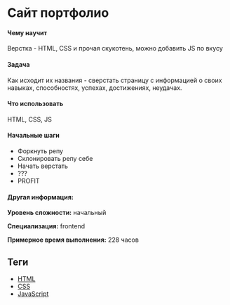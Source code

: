 # Сайт портфолио

#### Чему научит

Верстка - HTML, CSS и прочая скукотень, можно добавить JS по вкусу

#### Задача

Как исходит их названия - сверстать страницу с информацией о своих навыках, способностях, успехах, достижениях, неудачах.

#### Что использовать

HTML, CSS, JS

#### Начальные шаги

- Форкнуть репу
- Склонировать репу себе
- Начать верстать
- ???
- PROFIT 

#### Другая информация:

**Уровень сложности:** начальный

**Специализация:** frontend

**Примерное время выполнения:** 228 часов



## Теги

- [HTML](https://juniorlab.ru/tutorials/html)
- [CSS](https://juniorlab.ru/tutorials/css)
- [JavaScript](https://juniorlab.ru/tutorials/javascript)